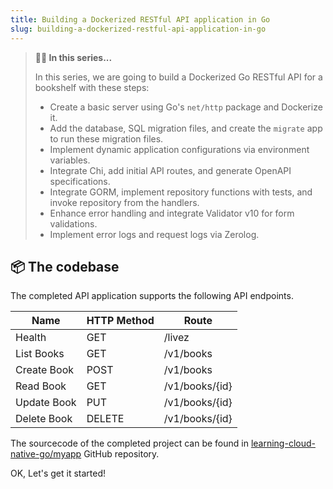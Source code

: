 ```yaml
---
title: Building a Dockerized RESTful API application in Go
slug: building-a-dockerized-restful-api-application-in-go
---
```


> **👨‍🏫 In this series...**
> 
> In this series, we are going to build a Dockerized Go RESTful API for a bookshelf with these steps:
> 
> - Create a basic server using Go's `net/http` package and Dockerize it.
> - Add the database, SQL migration files, and create the `migrate` app to run these migration files.
> - Implement dynamic application configurations via environment variables.
> - Integrate Chi, add initial API routes, and generate OpenAPI specifications.
> - Integrate GORM, implement repository functions with tests, and invoke repository from the handlers.
> - Enhance error handling and integrate Validator v10 for form validations.
> - Implement error logs and request logs via Zerolog.


## 📦 The codebase

The completed API application supports the following API endpoints.

| Name        | HTTP Method | Route          |
|-------------|-------------|----------------|
| Health      | GET         | /livez         |
| List Books  | GET         | /v1/books      |
| Create Book | POST        | /v1/books      |
| Read Book   | GET         | /v1/books/{id} |
| Update Book | PUT         | /v1/books/{id} |
| Delete Book | DELETE      | /v1/books/{id} |

The sourcecode of the completed project can be found in [learning-cloud-native-go/myapp](http://github.com/learning-cloud-native-go/myapp) GitHub repository.

OK, Let's get it started!